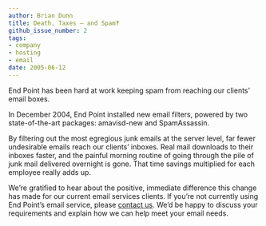 ```yaml
---
author: Brian Dunn
title: Death, Taxes — and Spam‽
github_issue_number: 2
tags:
- company
- hosting
- email
date: 2005-06-12
---
```


End Point has been hard at work keeping spam from reaching our clients’ email boxes.

In December 2004, End Point installed new email filters, powered by two state-of-the-art packages: amavisd-new and SpamAssassin.

By filtering out the most egregious junk emails at the server level, far fewer undesirable emails reach our clients’ inboxes. Real mail downloads to their inboxes faster, and the painful morning routine of going through the pile of junk mail delivered overnight is gone. That time savings multiplied for each employee really adds up.

We’re gratified to hear about the positive, immediate difference this change has made for our current email services clients. If you’re not currently using End Point’s email service, please [contact us](/contact/). We’d be happy to discuss your requirements and explain how we can help meet your email needs.
